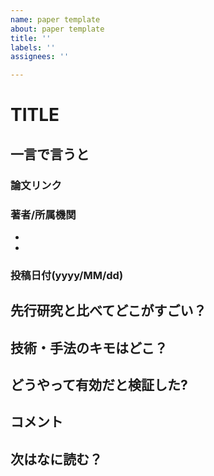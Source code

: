 ```yaml
---
name: paper template
about: paper template
title: ''
labels: ''
assignees: ''

---
```


# TITLE

## 一言で言うと

### 論文リンク

### 著者/所属機関

-
-

### 投稿日付(yyyy/MM/dd)

## 先行研究と比べてどこがすごい？

## 技術・手法のキモはどこ？

## どうやって有効だと検証した?

## コメント

## 次はなに読む？


